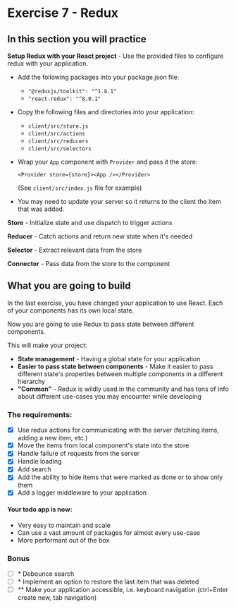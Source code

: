 # Exercise 7 - Redux

## In this section you will practice

**Setup Redux with your React project** - Use the provided files to configure redux with your application.

- Add the following packages into your package.json file:
  - `"@reduxjs/toolkit": "^1.8.1"`
  - `"react-redux": "^8.0.1"`
- Copy the following files and directories into your application:
  - `client/src/store.js`
  - `client/src/actions`
  - `client/src/reducers`
  - `client/src/selectors`
- Wrap your `App` component with `Provider` and pass it the store:

  `<Provider store={store}><App /></Provider>`

  (See `client/src/index.js` file for example)

- You may need to update your server so it returns to the client the item that was added.

**Store** - Initialize state and use dispatch to trigger actions

**Reducer** - Catch actions and return new state when it's needed

**Selector** - Extract relevant data from the store

**Connector** - Pass data from the store to the component

## What you are going to build

In the last exercise, you have changed your application to use React. Each of your components has its own local state.

Now you are going to use Redux to pass state between different components.

This will make your project:

- **State management** - Having a global state for your application
- **Easier to pass state between components** - Make it easier to pass different state's properties between multiple components in a different hierarchy
- **"Common"** - Redux is wildly used in the community and has tons of info about different use-cases you may encounter while developing

### The requirements:

- [x] Use redux actions for communicating with the server (fetching items, adding a new item, etc.)
- [x] Move the items from local component's state into the store
- [x] Handle failure of requests from the server
- [x] Handle loading
- [x] Add search
- [x] Add the ability to hide items that were marked as done or to show only them
- [x] Add a logger middleware to your application

#### Your todo app is now:

- Very easy to maintain and scale
- Can use a vast amount of packages for almost every use-case
- More performant out of the box

### Bonus

- [ ] \* Debounce search
- [ ] \* Implement an option to restore the last item that was deleted
- [ ] \*\* Make your application accessible, i.e. keyboard navigation (ctrl+Enter create new, tab navigation)
